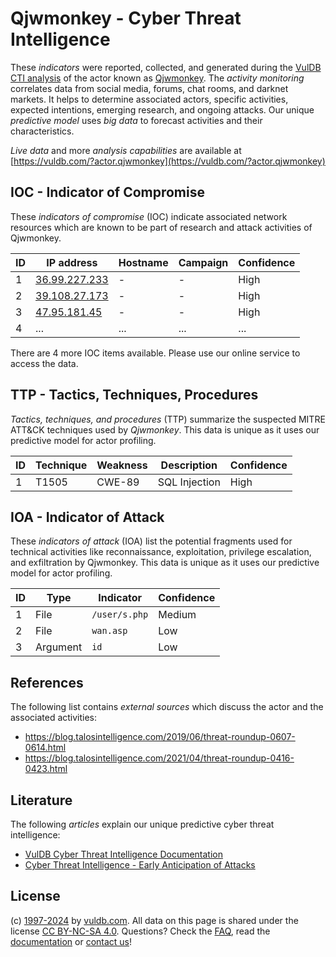 # Qjwmonkey - Cyber Threat Intelligence

These _indicators_ were reported, collected, and generated during the [VulDB CTI analysis](https://vuldb.com/?kb.cti) of the actor known as [Qjwmonkey](https://vuldb.com/?actor.qjwmonkey). The _activity monitoring_ correlates data from social media, forums, chat rooms, and darknet markets. It helps to determine associated actors, specific activities, expected intentions, emerging research, and ongoing attacks. Our unique _predictive model_ uses _big data_ to forecast activities and their characteristics.

_Live data_ and more _analysis capabilities_ are available at [https://vuldb.com/?actor.qjwmonkey](https://vuldb.com/?actor.qjwmonkey)

## IOC - Indicator of Compromise

These _indicators of compromise_ (IOC) indicate associated network resources which are known to be part of research and attack activities of Qjwmonkey.

ID | IP address | Hostname | Campaign | Confidence
-- | ---------- | -------- | -------- | ----------
1 | [36.99.227.233](https://vuldb.com/?ip.36.99.227.233) | - | - | High
2 | [39.108.27.173](https://vuldb.com/?ip.39.108.27.173) | - | - | High
3 | [47.95.181.45](https://vuldb.com/?ip.47.95.181.45) | - | - | High
4 | ... | ... | ... | ...

There are 4 more IOC items available. Please use our online service to access the data.

## TTP - Tactics, Techniques, Procedures

_Tactics, techniques, and procedures_ (TTP) summarize the suspected MITRE ATT&CK techniques used by _Qjwmonkey_. This data is unique as it uses our predictive model for actor profiling.

ID | Technique | Weakness | Description | Confidence
-- | --------- | -------- | ----------- | ----------
1 | T1505 | CWE-89 | SQL Injection | High

## IOA - Indicator of Attack

These _indicators of attack_ (IOA) list the potential fragments used for technical activities like reconnaissance, exploitation, privilege escalation, and exfiltration by Qjwmonkey. This data is unique as it uses our predictive model for actor profiling.

ID | Type | Indicator | Confidence
-- | ---- | --------- | ----------
1 | File | `/user/s.php` | Medium
2 | File | `wan.asp` | Low
3 | Argument | `id` | Low

## References

The following list contains _external sources_ which discuss the actor and the associated activities:

* https://blog.talosintelligence.com/2019/06/threat-roundup-0607-0614.html
* https://blog.talosintelligence.com/2021/04/threat-roundup-0416-0423.html

## Literature

The following _articles_ explain our unique predictive cyber threat intelligence:

* [VulDB Cyber Threat Intelligence Documentation](https://vuldb.com/?kb.cti)
* [Cyber Threat Intelligence - Early Anticipation of Attacks](https://www.scip.ch/en/?labs.20201022)

## License

(c) [1997-2024](https://vuldb.com/?kb.changelog) by [vuldb.com](https://vuldb.com/?kb.about). All data on this page is shared under the license [CC BY-NC-SA 4.0](https://creativecommons.org/licenses/by-nc-sa/4.0/). Questions? Check the [FAQ](https://vuldb.com/?kb.faq), read the [documentation](https://vuldb.com/?kb) or [contact us](https://vuldb.com/?contact)!
